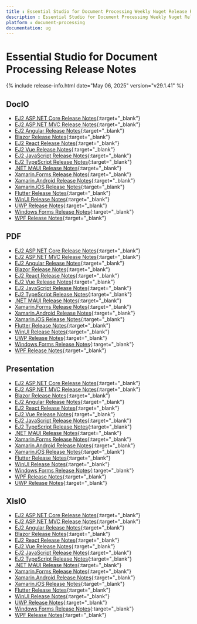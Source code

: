 ```yaml
---
title : Essential Studio for Document Processing Weekly Nuget Release Release Notes  
description : Essential Studio for Document Processing Weekly Nuget Release Release Notes  
platform : document-processing
documentation: ug
---
```


# Essential Studio for Document Processing  Release Notes  

{% include release-info.html date="May 06, 2025" version="v29.1.41" %} 




## DocIO

* [EJ2 ASP.NET Core Release Notes](https://ej2.syncfusion.com/aspnetcore/documentation/release-notes/29.1.41#docio){:target="_blank"}
* [EJ2 ASP.NET MVC Release Notes](https://ej2.syncfusion.com/aspnetmvc/documentation/release-notes/29.1.41#docio){:target="_blank"}
* [EJ2 Angular Release Notes](https://ej2.syncfusion.com/angular/documentation/release-notes/29.1.41#docio){:target="_blank"}
* [Blazor Release Notes](https://blazor.syncfusion.com/documentation/release-notes/29.1.41#docio){:target="_blank"}
* [EJ2 React Release Notes](https://ej2.syncfusion.com/react/documentation/release-notes/29.1.41#docio){:target="_blank"}
* [EJ2 Vue  Release Notes](https://ej2.syncfusion.com/vue/documentation/release-notes/29.1.41#docio){:target="_blank"}
* [EJ2 JavaScript Release Notes](https://ej2.syncfusion.com/javascript/documentation/release-notes/29.1.41#docio){:target="_blank"}
* [EJ2 TypeScript Release Notes](https://ej2.syncfusion.com/documentation/release-notes/29.1.41#docio){:target="_blank"}
* [.NET MAUI Release Notes](/maui/release-notes/v29.1.41#docio){:target="_blank"}
* [Xamarin.Forms Release Notes](/xamarin/release-notes/v29.1.41#docio){:target="_blank"}
* [Xamarin.Android Release Notes](/xamarin-android/release-notes/v29.1.41#docio){:target="_blank"}
* [Xamarin.iOS Release Notes](/xamarin-ios/release-notes/v29.1.41#docio){:target="_blank"}
* [Flutter Release Notes](/flutter/release-notes/v29.1.41#docio){:target="_blank"}
* [WinUI Release Notes](/winui/release-notes/v29.1.41#docio){:target="_blank"}
* [UWP Release Notes](/uwp/release-notes/v29.1.41#docio){:target="_blank"}
* [Windows Forms Release Notes](/windowsforms/release-notes/v29.1.41#docio){:target="_blank"}
* [WPF Release Notes](/wpf/release-notes/v29.1.41#docio){:target="_blank"}



## PDF

* [EJ2 ASP.NET Core Release Notes](https://ej2.syncfusion.com/aspnetcore/documentation/release-notes/29.1.41#pdf){:target="_blank"}
* [EJ2 ASP.NET MVC Release Notes](https://ej2.syncfusion.com/aspnetmvc/documentation/release-notes/29.1.41#pdf){:target="_blank"}
* [EJ2 Angular Release Notes](https://ej2.syncfusion.com/angular/documentation/release-notes/29.1.41#pdf){:target="_blank"}
* [Blazor Release Notes](https://blazor.syncfusion.com/documentation/release-notes/29.1.41#pdf){:target="_blank"}
* [EJ2 React Release Notes](https://ej2.syncfusion.com/react/documentation/release-notes/29.1.41#pdf){:target="_blank"}
* [EJ2 Vue  Release Notes](https://ej2.syncfusion.com/vue/documentation/release-notes/29.1.41#pdf){:target="_blank"}
* [EJ2 JavaScript Release Notes](https://ej2.syncfusion.com/javascript/documentation/release-notes/29.1.41#pdf){:target="_blank"}
* [EJ2 TypeScript Release Notes](https://ej2.syncfusion.com/documentation/release-notes/29.1.41#pdf){:target="_blank"}
* [.NET MAUI Release Notes](/maui/release-notes/v29.1.41#pdf){:target="_blank"}
* [Xamarin.Forms Release Notes](/xamarin/release-notes/v29.1.41#pdf){:target="_blank"}
* [Xamarin.Android Release Notes](/xamarin-android/release-notes/v29.1.41#pdf){:target="_blank"}
* [Xamarin.iOS Release Notes](/xamarin-ios/release-notes/v29.1.41#pdf){:target="_blank"}
* [Flutter Release Notes](/flutter/release-notes/v29.1.41#pdf){:target="_blank"}
* [WinUI Release Notes](/winui/release-notes/v29.1.41#pdf){:target="_blank"}
* [UWP Release Notes](/uwp/release-notes/v29.1.41#pdf){:target="_blank"}
* [Windows Forms Release Notes](/windowsforms/release-notes/v29.1.41#pdf){:target="_blank"}
* [WPF Release Notes](/wpf/release-notes/v29.1.41#pdf){:target="_blank"}


## Presentation

* [EJ2 ASP.NET Core Release Notes](https://ej2.syncfusion.com/aspnetcore/documentation/release-notes/29.1.41#presentation){:target="_blank"}
* [EJ2 ASP.NET MVC Release Notes](https://ej2.syncfusion.com/aspnetmvc/documentation/release-notes/29.1.41#presentation){:target="_blank"}
* [Blazor Release Notes](https://blazor.syncfusion.com/documentation/release-notes/29.1.41#presentation){:target="_blank"}
* [EJ2 Angular Release Notes](https://ej2.syncfusion.com/angular/documentation/release-notes/29.1.41#presentation){:target="_blank"}
* [EJ2 React Release Notes](https://ej2.syncfusion.com/react/documentation/release-notes/29.1.41#presentation){:target="_blank"}
* [EJ2 Vue  Release Notes](https://ej2.syncfusion.com/vue/documentation/release-notes/29.1.41#presentation){:target="_blank"}
* [EJ2 JavaScript Release Notes](https://ej2.syncfusion.com/javascript/documentation/release-notes/29.1.41#presentation){:target="_blank"}
* [EJ2 TypeScript Release Notes](https://ej2.syncfusion.com/documentation/release-notes/29.1.41#presentation){:target="_blank"}
* [.NET MAUI Release Notes](/maui/release-notes/v29.1.41#presentation){:target="_blank"}
* [Xamarin.Forms Release Notes](/xamarin/release-notes/v29.1.41#presentation){:target="_blank"}
* [Xamarin.Android Release Notes](/xamarin-android/release-notes/v29.1.41#presentation){:target="_blank"}
* [Xamarin.iOS Release Notes](/xamarin-ios/release-notes/v29.1.41#presentation){:target="_blank"}
* [Flutter Release Notes](/flutter/release-notes/v29.1.41#presentation){:target="_blank"}
* [WinUI Release Notes](/winui/release-notes/v29.1.41#presentation){:target="_blank"}
* [Windows Forms Release Notes](/windowsforms/release-notes/v29.1.41#presentation){:target="_blank"}
* [WPF Release Notes](/wpf/release-notes/v29.1.41#presentation){:target="_blank"}
* [UWP Release Notes](/uwp/release-notes/v29.1.41#presentation){:target="_blank"}



## XlsIO

* [EJ2 ASP.NET Core Release Notes](https://ej2.syncfusion.com/aspnetcore/documentation/release-notes/29.1.41#xlsio){:target="_blank"}
* [EJ2 ASP.NET MVC Release Notes](https://ej2.syncfusion.com/aspnetmvc/documentation/release-notes/29.1.41#xlsio){:target="_blank"}
* [EJ2 Angular Release Notes](https://ej2.syncfusion.com/angular/documentation/release-notes/29.1.41#xlsio){:target="_blank"}
* [Blazor Release Notes](https://blazor.syncfusion.com/documentation/release-notes/29.1.41#xlsio){:target="_blank"}
* [EJ2 React Release Notes](https://ej2.syncfusion.com/react/documentation/release-notes/29.1.41#xlsio){:target="_blank"}
* [EJ2 Vue  Release Notes](https://ej2.syncfusion.com/vue/documentation/release-notes/29.1.41#xlsio){:target="_blank"}
* [EJ2 JavaScript Release Notes](https://ej2.syncfusion.com/javascript/documentation/release-notes/29.1.41#xlsio){:target="_blank"}
* [EJ2 TypeScript Release Notes](https://ej2.syncfusion.com/documentation/release-notes/29.1.41#xlsio){:target="_blank"}
* [.NET MAUI Release Notes](/maui/release-notes/v29.1.41#xlsio){:target="_blank"}
* [Xamarin.Forms Release Notes](/xamarin/release-notes/v29.1.41#xlsio){:target="_blank"}
* [Xamarin.Android Release Notes](/xamarin-android/release-notes/v29.1.41#xlsio){:target="_blank"}
* [Xamarin.iOS Release Notes](/xamarin-ios/release-notes/v29.1.41#xlsio){:target="_blank"}
* [Flutter Release Notes](/flutter/release-notes/v29.1.41#xlsio){:target="_blank"}
* [WinUI Release Notes](/winui/release-notes/v29.1.41#xlsio){:target="_blank"}
* [UWP Release Notes](/uwp/release-notes/v29.1.41#xlsio){:target="_blank"}
* [Windows Forms Release Notes](/windowsforms/release-notes/v29.1.41#xlsio){:target="_blank"}
* [WPF Release Notes](/wpf/release-notes/v29.1.41#xlsio){:target="_blank"}



